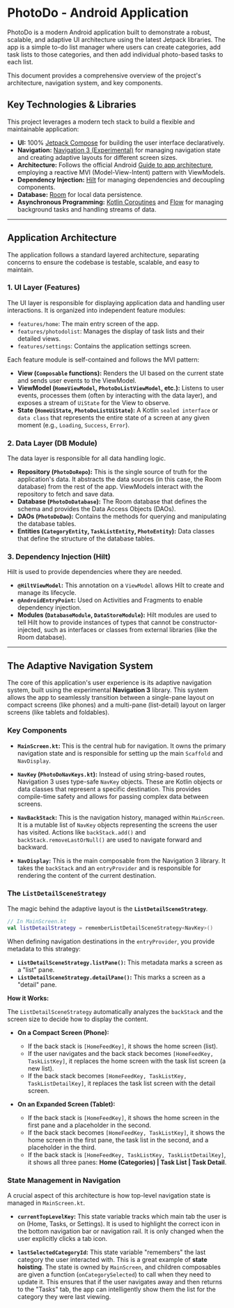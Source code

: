 # PhotoDo - Android Application

PhotoDo is a modern Android application built to demonstrate a robust, scalable, and adaptive UI architecture using the latest Jetpack libraries. The app is a simple to-do list manager where users can create categories, add task lists to those categories, and then add individual photo-based tasks to each list.

This document provides a comprehensive overview of the project's architecture, navigation system, and key components.

## Key Technologies & Libraries

This project leverages a modern tech stack to build a flexible and maintainable application:

* **UI:** 100% [Jetpack Compose](https://developer.android.com/jetpack/compose) for building the user interface declaratively.
* **Navigation:** [Navigation 3 (Experimental)](https://developer.android.com/jetpack/compose/navigation) for managing navigation state and creating adaptive layouts for different screen sizes.
* **Architecture:** Follows the official Android [Guide to app architecture](https://developer.android.com/topic/architecture), employing a reactive MVI (Model-View-Intent) pattern with ViewModels.
* **Dependency Injection:** [Hilt](https://developer.android.com/training/dependency-injection/hilt-android) for managing dependencies and decoupling components.
* **Database:** [Room](https://developer.android.com/training/data-storage/room) for local data persistence.
* **Asynchronous Programming:** [Kotlin Coroutines](https://kotlinlang.org/docs/coroutines-overview.html) and [Flow](https://kotlinlang.org/docs/flow.html) for managing background tasks and handling streams of data.

-----

## Application Architecture

The application follows a standard layered architecture, separating concerns to ensure the codebase is testable, scalable, and easy to maintain.

### 1\. UI Layer (Features)

The UI layer is responsible for displaying application data and handling user interactions. It is organized into independent feature modules:

* `features/home`: The main entry screen of the app.
* `features/photodolist`: Manages the display of task lists and their detailed views.
* `features/settings`: Contains the application settings screen.

Each feature module is self-contained and follows the MVI pattern:

* **View (`Composable` functions):** Renders the UI based on the current state and sends user events to the ViewModel.
* **ViewModel (`HomeViewModel`, `PhotoDoListViewModel`, etc.):** Listens to user events, processes them (often by interacting with the data layer), and exposes a stream of `UiState` for the View to observe.
* **State (`HomeUiState`, `PhotoDoListUiState`):** A Kotlin `sealed interface` or `data class` that represents the entire state of a screen at any given moment (e.g., `Loading`, `Success`, `Error`).

### 2\. Data Layer (DB Module)

The data layer is responsible for all data handling logic.

* **Repository (`PhotoDoRepo`):** This is the single source of truth for the application's data. It abstracts the data sources (in this case, the Room database) from the rest of the app. ViewModels interact with the repository to fetch and save data.
* **Database (`PhotoDoDatabase`):** The Room database that defines the schema and provides the Data Access Objects (DAOs).
* **DAOs (`PhotoDoDao`):** Contains the methods for querying and manipulating the database tables.
* **Entities (`CategoryEntity`, `TaskListEntity`, `PhotoEntity`):** Data classes that define the structure of the database tables.

### 3\. Dependency Injection (Hilt)

Hilt is used to provide dependencies where they are needed.

* **`@HiltViewModel`:** This annotation on a `ViewModel` allows Hilt to create and manage its lifecycle.
* **`@AndroidEntryPoint`:** Used on Activities and Fragments to enable dependency injection.
* **Modules (`DatabaseModule`, `DataStoreModule`):** Hilt modules are used to tell Hilt how to provide instances of types that cannot be constructor-injected, such as interfaces or classes from external libraries (like the Room database).

-----

## The Adaptive Navigation System

The core of this application's user experience is its adaptive navigation system, built using the experimental **Navigation 3** library. This system allows the app to seamlessly transition between a single-pane layout on compact screens (like phones) and a multi-pane (list-detail) layout on larger screens (like tablets and foldables).

### Key Components

* **`MainScreen.kt`:** This is the central hub for navigation. It owns the primary navigation state and is responsible for setting up the main `Scaffold` and `NavDisplay`.

* **`NavKey` (`PhotoDoNavKeys.kt`):** Instead of using string-based routes, Navigation 3 uses type-safe `NavKey` objects. These are Kotlin objects or data classes that represent a specific destination. This provides compile-time safety and allows for passing complex data between screens.

* **`NavBackStack`:** This is the navigation history, managed within `MainScreen`. It is a mutable list of `NavKey` objects representing the screens the user has visited. Actions like `backStack.add()` and `backStack.removeLastOrNull()` are used to navigate forward and backward.

* **`NavDisplay`:** This is the main composable from the Navigation 3 library. It takes the `backStack` and an `entryProvider` and is responsible for rendering the content of the current destination.

### The `ListDetailSceneStrategy`

The magic behind the adaptive layout is the **`ListDetailSceneStrategy`**.

```kotlin
// In MainScreen.kt
val listDetailStrategy = rememberListDetailSceneStrategy<NavKey>()
```

When defining navigation destinations in the `entryProvider`, you provide metadata to this strategy:

* **`ListDetailSceneStrategy.listPane()`:** This metadata marks a screen as a "list" pane.
* **`ListDetailSceneStrategy.detailPane()`:** This marks a screen as a "detail" pane.

**How it Works:**

The `ListDetailSceneStrategy` automatically analyzes the `backStack` and the screen size to decide how to display the content.

* **On a Compact Screen (Phone):**

    * If the back stack is `[HomeFeedKey]`, it shows the home screen (list).
    * If the user navigates and the back stack becomes `[HomeFeedKey, TaskListKey]`, it replaces the home screen with the task list screen (a new list).
    * If the back stack becomes `[HomeFeedKey, TaskListKey, TaskListDetailKey]`, it replaces the task list screen with the detail screen.

* **On an Expanded Screen (Tablet):**

    * If the back stack is `[HomeFeedKey]`, it shows the home screen in the first pane and a placeholder in the second.
    * If the back stack becomes `[HomeFeedKey, TaskListKey]`, it shows the home screen in the first pane, the task list in the second, and a placeholder in the third.
    * If the back stack is `[HomeFeedKey, TaskListKey, TaskListDetailKey]`, it shows all three panes: **Home (Categories) | Task List | Task Detail**.

### State Management in Navigation

A crucial aspect of this architecture is how top-level navigation state is managed in `MainScreen.kt`.

* **`currentTopLevelKey`:** This state variable tracks which main tab the user is on (Home, Tasks, or Settings). It is used to highlight the correct icon in the bottom navigation bar or navigation rail. It is only changed when the user explicitly clicks a tab icon.

* **`lastSelectedCategoryId`:** This state variable "remembers" the last category the user interacted with. This is a great example of **state hoisting**. The state is owned by `MainScreen`, and children composables are given a function (`onCategorySelected`) to call when they need to update it. This ensures that if the user navigates away and then returns to the "Tasks" tab, the app can intelligently show them the list for the category they were last viewing.